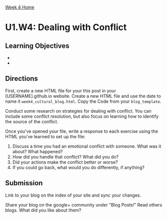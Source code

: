 [Week 4 Home](./)

# U1.W4: Dealing with Conflict

## Learning Objectives
-
-

## Directions

First, create a new HTML file for your this post in your [USERNAME].github.io website. Create a new HTML file and use the date to name it `week4_cultural_blog.html`. Copy the Code from your `blog_template`. 

Conduct some research on strategies for dealing with conflict. You can include some conflict resolution, but also focus on learning how to identify the source of the conflict. 

Once you've opened your file, write a response to each exercise using the HTML you've learned to set up the file: 

1. Discuss a time you had an emotional conflict with someone. What was it about? What happened? 
2. How did you handle that conflict? What did you do?
3. Did your actions make the conflict better or worse?
4. If you could go back, what would you do differently, if anything?

## Submission
Link to your blog on the index of your site and sync your changes. 

Share your blog on the google+ community under "Blog Posts!" Read others blogs. What did you like about them? 